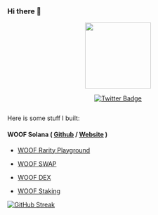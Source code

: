 ### Hi there 👋

<p align="center"><img src="https://cdn.discordapp.com/attachments/841779181003866164/955727921744592946/dev_working_meme.gif" width="150"/>
<p align="center">
<a href="https://twitter.com/0xNyk">  <img src="https://img.shields.io/badge/Twitter-blue?style=for-the-badge&logo=twitter&logoColor=white" alt="Twitter Badge"/></a>
</p>
<p align="center"><img src="https://komarev.com/ghpvc/?username=0xNyk&style=flat-square&color=blue" alt=""></p>

Here is some stuff I built:

#### WOOF Solana ( [Github](https://github.com/WoofSolana) / [Website](https://woofsolana.io) )

- [WOOF Rarity Playground](https://playground.woofsolana.io/) 

- [WOOF SWAP](https://swap.woofsolana.io)

- [WOOF DEX](https://dex.woofsolana.io)

- [WOOF Staking](https://github.com/WoofSolana)




[![GitHub Streak](https://github-readme-streak-stats.herokuapp.com/?user=0xNyk&theme=dark)](https://git.io/streak-stats)
